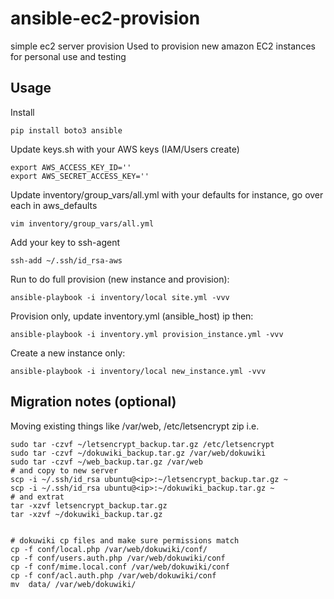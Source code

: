 # ansible-ec2-provision

simple ec2 server provision 
Used to provision new amazon EC2 instances for personal use and testing

## Usage

Install
```commandline
pip install boto3 ansible
```

Update keys.sh with your AWS keys (IAM/Users create)
```
export AWS_ACCESS_KEY_ID=''
export AWS_SECRET_ACCESS_KEY=''
```

Update inventory/group_vars/all.yml with your defaults for instance, go over each in aws_defaults
```commandline
vim inventory/group_vars/all.yml
```

Add your key to ssh-agent
```commandline
ssh-add ~/.ssh/id_rsa-aws
```

Run to do full provision (new instance and provision):
```commandline 
ansible-playbook -i inventory/local site.yml -vvv
```

Provision only, update inventory.yml (ansible_host) ip then:
```commandline
ansible-playbook -i inventory.yml provision_instance.yml -vvv
```

Create a new instance only:
```commandline
ansible-playbook -i inventory/local new_instance.yml -vvv
```

## Migration notes (optional)

Moving existing things like /var/web, /etc/letsencrypt zip i.e.
```commandline
sudo tar -czvf ~/letsencrypt_backup.tar.gz /etc/letsencrypt
sudo tar -czvf ~/dokuwiki_backup.tar.gz /var/web/dokuwiki
sudo tar -czvf ~/web_backup.tar.gz /var/web
# and copy to new server
scp -i ~/.ssh/id_rsa ubuntu@<ip>:~/letsencrypt_backup.tar.gz ~
scp -i ~/.ssh/id_rsa ubuntu@<ip>:~/dokuwiki_backup.tar.gz ~
# and extrat
tar -xzvf letsencrypt_backup.tar.gz
tar -xzvf ~/dokuwiki_backup.tar.gz 


# dokuwiki cp files and make sure permissions match
cp -f conf/local.php /var/web/dokuwiki/conf/
cp -f conf/users.auth.php /var/web/dokuwiki/conf
cp -f conf/mime.local.conf /var/web/dokuwiki/conf
cp -f conf/acl.auth.php /var/web/dokuwiki/conf
mv  data/ /var/web/dokuwiki/
```